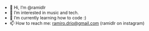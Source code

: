 - 👋 Hi, I’m @ramidlr
- 👀 I’m interested in music and tech.
- 🌱 I’m currently learning how to code :)
- 📫 How to reach me: ramiro.drio@gmail.com (ramidlr on instagram)
<!---
ramidlr/ramidlr is a ✨ special ✨ repository because its `README.md` (this file) appears on your GitHub profile.
You can click the Preview link to take a look at your changes.
--->
